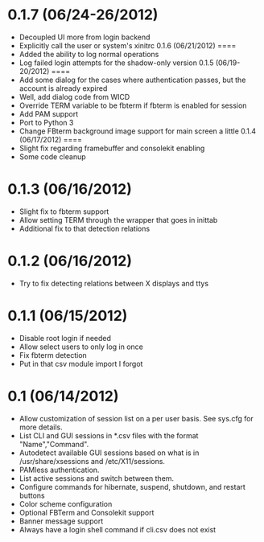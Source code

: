 0.1.7 (06/24-26/2012)
====
* Decoupled UI more from login backend
* Explicitly call the user or system's xinitrc
0.1.6 (06/21/2012)
====
* Added the ability to log normal operations
* Log failed login attempts for the shadow-only version
0.1.5 (06/19-20/2012)
====
* Add some dialog for the cases where authentication passes, but the account is already expired
* Well, add dialog code from WICD
* Override TERM variable to be fbterm if fbterm is enabled for session
* Add PAM support
* Port to Python 3
* Change FBterm background image support for main screen a little
0.1.4 (06/17/2012)
====
* Slight fix regarding framebuffer and consolekit enabling
* Some code cleanup

0.1.3 (06/16/2012)
====
* Slight fix to fbterm support
* Allow setting TERM through the wrapper that goes in inittab
* Additional fix to that detection relations

0.1.2 (06/16/2012)
====
* Try to fix detecting relations between X displays and ttys

0.1.1 (06/15/2012)
====
* Disable root login if needed
* Allow select users to only log in once
* Fix fbterm detection
* Put in that csv module import I forgot

0.1 (06/14/2012)
====
* Allow customization of session list on a per user basis. See sys.cfg for more details.
* List CLI and GUI sessions in *.csv files with the format "Name","Command".
* Autodetect available GUI sessions based on what is in /usr/share/xsessions and /etc/X11/sessions.
* PAMless authentication.
* List active sessions and switch between them.
* Configure commands for hibernate, suspend, shutdown, and restart buttons
* Color scheme configuration
* Optional FBTerm and Consolekit support
* Banner message support
* Always have a login shell command if cli.csv does not exist
